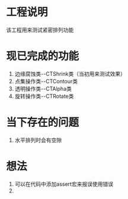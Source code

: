 # 工程说明

该工程用来测试紧密排列功能

# 现已完成的功能

1. 边缘腐蚀类--CTShrink类（当初用来测试效果）
2. 点集操作类--CTContour类
3. 透明操作类--CTAlpha类
3. 旋转操作类--CTRotate类

# 当下存在的问题

1. 水平排列时会有空隙

# 想法
1. 可以在代码中添加assert宏来报误使用错误
2. 